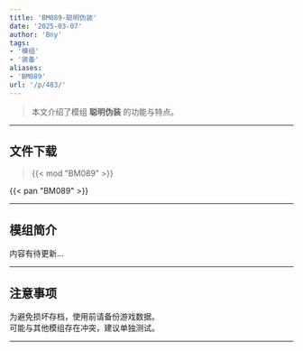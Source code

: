 ```yaml
---
title: 'BM089-聪明伪装'
date: '2025-03-07'
author: 'Bny'
tags:
- '模组'
- '装备'
aliases:
- 'BM089'
url: '/p/483/'
---
```


> 本文介绍了模组 **聪明伪装** 的功能与特点。

---

## 文件下载  

> {{< mod "BM089" >}}  

{{< pan "BM089" >}}  

---

## 模组简介

>  
内容有待更新...  

---

## 注意事项

>  
为避免损坏存档，使用前请备份游戏数据。  
可能与其他模组存在冲突，建议单独测试。  

---

